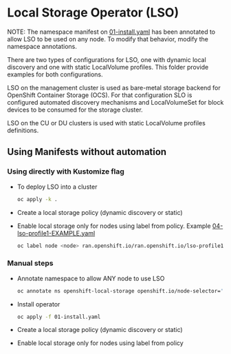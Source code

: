 # Local Storage Operator (LSO)

NOTE: The namespace manifest on [01-install.yaml](01-install.yaml) has been annotated to allow LSO to be used on any node. To modify that behavior, modify the namespace annotations.

There are two types of configurations for LSO, one with dynamic local discovery and one with static LocalVolume profiles. This folder provide examples for both configurations.

LSO on the management cluster is used as bare-metal storage backend for OpenShift Container Storage (OCS). For that configuration SLO is configured automated discovery mechanisms and LocalVolumeSet for block devices to be consumed for the storage cluster.

LSO on the CU or DU clusters is used with static LocalVolume profiles definitions.

## Using Manifests without automation

### Using directly with Kustomize flag

- To deploy LSO into a cluster

    ```bash
    oc apply -k .
    ```

- Create a local storage policy (dynamic discovery or static) 
- Enable local storage only for nodes using label from policy. Example [04-lso-profile1-EXAMPLE.yaml](04-config-lso-profile0-EXAMPLE.yaml)

    ```bash
    oc label node <node> ran.openshift.io/ran.openshift.io/lso-profile1=''
    ```

### Manual steps

- Annotate namespace to allow ANY node to use LSO

    ```bash
    oc annotate ns openshift-local-storage openshift.io/node-selector=''
    ```

- Install operator

    ```bash
    oc apply -f 01-install.yaml
    ```

- Create a local storage policy (dynamic discovery or static)
- Enable local storage only for nodes using label from policy
